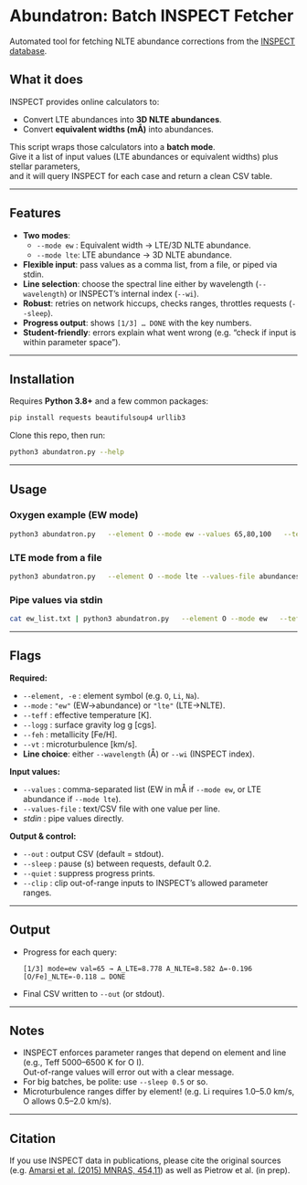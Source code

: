 # Abundatron: Batch INSPECT Fetcher

Automated tool for fetching NLTE abundance corrections from the  [INSPECT database](https://www.inspect-stars.com).

## What it does

INSPECT provides online calculators to:
- Convert LTE abundances into **3D NLTE abundances**.
- Convert **equivalent widths (mÅ)** into abundances.

This script wraps those calculators into a **batch mode**.  
Give it a list of input values (LTE abundances or equivalent widths) plus stellar parameters,  
and it will query INSPECT for each case and return a clean CSV table.

---

## Features

- **Two modes**:
  - `--mode ew` : Equivalent width → LTE/3D NLTE abundance.
  - `--mode lte`: LTE abundance → 3D NLTE abundance.
- **Flexible input**: pass values as a comma list, from a file, or piped via stdin.
- **Line selection**: choose the spectral line either by wavelength (`--wavelength`) or INSPECT’s internal index (`--wi`).
- **Robust**: retries on network hiccups, checks ranges, throttles requests (`--sleep`).
- **Progress output**: shows `[1/3] … DONE` with the key numbers.
- **Student-friendly**: errors explain what went wrong (e.g. “check if input is within parameter space”).

---

## Installation

Requires **Python 3.8+** and a few common packages:

```bash
pip install requests beautifulsoup4 urllib3
```

Clone this repo, then run:

```bash
python3 abundatron.py --help
```

---

## Usage

### Oxygen example (EW mode)

```bash
python3 abundatron.py   --element O --mode ew --values 65,80,100   --teff 5777 --logg 4.44 --feh 0.0 --vt 1.0   --wavelength 7771.957 --out o7771_from_ew.csv
```

### LTE mode from a file

```bash
python3 abundatron.py   --element O --mode lte --values-file abundances.txt   --teff 5777 --logg 4.44 --feh 0.0 --vt 1.0   --wi 3
```

### Pipe values via stdin

```bash
cat ew_list.txt | python3 abundatron.py   --element O --mode ew   --teff 5777 --logg 4.44 --feh 0.0 --vt 1.0   --wavelength 7774.156
```

---

## Flags

**Required:**
- `--element, -e` : element symbol (e.g. `O`, `Li`, `Na`).
- `--mode` : `"ew"` (EW→abundance) or `"lte"` (LTE→NLTE).
- `--teff` : effective temperature [K].
- `--logg` : surface gravity log g [cgs].
- `--feh` : metallicity [Fe/H].
- `--vt` : microturbulence [km/s].
- **Line choice**: either `--wavelength` (Å) or `--wi` (INSPECT index).

**Input values:**
- `--values` : comma-separated list (EW in mÅ if `--mode ew`, or LTE abundance if `--mode lte`).
- `--values-file` : text/CSV file with one value per line.
- *stdin* : pipe values directly.

**Output & control:**
- `--out` : output CSV (default = stdout).
- `--sleep` : pause (s) between requests, default 0.2.
- `--quiet` : suppress progress prints.
- `--clip` : clip out-of-range inputs to INSPECT’s allowed parameter ranges.

---

## Output

- Progress for each query:
  ```
  [1/3] mode=ew val=65 → A_LTE=8.778 A_NLTE=8.582 Δ=-0.196 [O/Fe]_NLTE=-0.118 … DONE
  ```
- Final CSV written to `--out` (or stdout).

---

## Notes

- INSPECT enforces parameter ranges that depend on element and line (e.g., Teff 5000–6500 K for O I).  
  Out-of-range values will error out with a clear message.
- For big batches, be polite: use `--sleep 0.5` or so.
- Microturbulence ranges differ by element! (e.g. Li requires 1.0–5.0 km/s, O allows 0.5–2.0 km/s).

---

## Citation

If you use INSPECT data in publications, please cite the original sources  
(e.g. [Amarsi et al. (2015) MNRAS, 454,11](https://ui.adsabs.harvard.edu/abs/2015MNRAS.454L..11A/abstract)) as well as Pietrow et al. (in prep).
